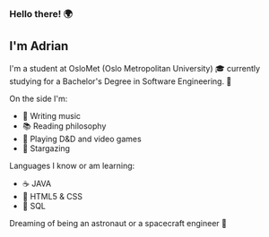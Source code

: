 ### Hello there! 🌍

I'm Adrian
----------
I'm a student at OsloMet (Oslo Metropolitan University) 🎓
currently studying for a Bachelor's Degree in Software Engineering. 💾

On the side I'm:
- 🎸 Writing music
- 📚 Reading philosophy
- 🐉 Playing D&D and video games
- 🌌 Stargazing

Languages I know or am learning:
- ☕ JAVA
- 📰 HTML5 & CSS
- 📂 SQL

Dreaming of being an astronaut or a spacecraft engineer 🚀
